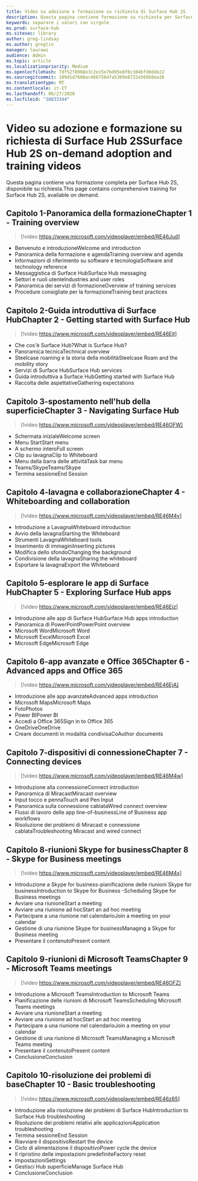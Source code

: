 ```yaml
---
title: Video su adozione e formazione su richiesta di Surface Hub 2S
description: Questa pagina contiene formazione su richiesta per Surface Hub 2S.
keywords: separare i valori con virgole
ms.prod: surface-hub
ms.sitesec: library
author: greg-lindsay
ms.author: greglin
manager: laurawi
audience: Admin
ms.topic: article
ms.localizationpriority: Medium
ms.openlocfilehash: 7df52f8968e3c2e15e76d95e8f0c384bfd0dde22
ms.sourcegitcommit: 109d1d7608ac4667564fa5369e8722e569b8ea36
ms.translationtype: MT
ms.contentlocale: it-IT
ms.lasthandoff: 06/27/2020
ms.locfileid: "10833344"
---
```

# <span data-ttu-id="8430f-104">Video su adozione e formazione su richiesta di Surface Hub 2S</span><span class="sxs-lookup"><span data-stu-id="8430f-104">Surface Hub 2S on-demand adoption and training videos</span></span>

<span data-ttu-id="8430f-105">Questa pagina contiene una formazione completa per Surface Hub 2S, disponibile su richiesta.</span><span class="sxs-lookup"><span data-stu-id="8430f-105">This page contains comprehensive training for Surface Hub 2S, available on demand.</span></span>

## <span data-ttu-id="8430f-106">Capitolo 1-Panoramica della formazione</span><span class="sxs-lookup"><span data-stu-id="8430f-106">Chapter 1 - Training overview</span></span>

> [!video https://www.microsoft.com/videoplayer/embed/RE46Jud] 

- <span data-ttu-id="8430f-107">Benvenuto e introduzione</span><span class="sxs-lookup"><span data-stu-id="8430f-107">Welcome and introduction</span></span>
- <span data-ttu-id="8430f-108">Panoramica della formazione e agenda</span><span class="sxs-lookup"><span data-stu-id="8430f-108">Training overview and agenda</span></span>
- <span data-ttu-id="8430f-109">Informazioni di riferimento su software e tecnologia</span><span class="sxs-lookup"><span data-stu-id="8430f-109">Software and technology reference</span></span>
- <span data-ttu-id="8430f-110">Messaggistica di Surface Hub</span><span class="sxs-lookup"><span data-stu-id="8430f-110">Surface Hub messaging</span></span>
- <span data-ttu-id="8430f-111">Settori e ruoli utente</span><span class="sxs-lookup"><span data-stu-id="8430f-111">Industries and user roles</span></span>
- <span data-ttu-id="8430f-112">Panoramica dei servizi di formazione</span><span class="sxs-lookup"><span data-stu-id="8430f-112">Overview of training services</span></span>
- <span data-ttu-id="8430f-113">Procedure consigliate per la formazione</span><span class="sxs-lookup"><span data-stu-id="8430f-113">Training best practices</span></span>

## <span data-ttu-id="8430f-114">Capitolo 2-Guida introduttiva di Surface Hub</span><span class="sxs-lookup"><span data-stu-id="8430f-114">Chapter 2 - Getting started with Surface Hub</span></span>

> [!video https://www.microsoft.com/videoplayer/embed/RE46Ejt] 

- <span data-ttu-id="8430f-115">Che cos'è Surface Hub?</span><span class="sxs-lookup"><span data-stu-id="8430f-115">What is Surface Hub?</span></span>
- <span data-ttu-id="8430f-116">Panoramica tecnica</span><span class="sxs-lookup"><span data-stu-id="8430f-116">Technical overview</span></span>
- <span data-ttu-id="8430f-117">Steelcase roaming e la storia della mobilità</span><span class="sxs-lookup"><span data-stu-id="8430f-117">Steelcase Roam and the mobility story</span></span>
- <span data-ttu-id="8430f-118">Servizi di Surface Hub</span><span class="sxs-lookup"><span data-stu-id="8430f-118">Surface Hub services</span></span>
- <span data-ttu-id="8430f-119">Guida introduttiva a Surface Hub</span><span class="sxs-lookup"><span data-stu-id="8430f-119">Getting started with Surface Hub</span></span>
- <span data-ttu-id="8430f-120">Raccolta delle aspettative</span><span class="sxs-lookup"><span data-stu-id="8430f-120">Gathering expectations</span></span>

## <span data-ttu-id="8430f-121">Capitolo 3-spostamento nell'hub della superficie</span><span class="sxs-lookup"><span data-stu-id="8430f-121">Chapter 3 - Navigating Surface Hub</span></span>

> [!video https://www.microsoft.com/videoplayer/embed/RE46OFW] 

- <span data-ttu-id="8430f-122">Schermata iniziale</span><span class="sxs-lookup"><span data-stu-id="8430f-122">Welcome screen</span></span>
- <span data-ttu-id="8430f-123">Menu Start</span><span class="sxs-lookup"><span data-stu-id="8430f-123">Start menu</span></span>
- <span data-ttu-id="8430f-124">A schermo intero</span><span class="sxs-lookup"><span data-stu-id="8430f-124">Full screen</span></span>
- <span data-ttu-id="8430f-125">Clip su lavagna</span><span class="sxs-lookup"><span data-stu-id="8430f-125">Clip to Whiteboard</span></span>
- <span data-ttu-id="8430f-126">Menu della barra delle attività</span><span class="sxs-lookup"><span data-stu-id="8430f-126">Task bar menu</span></span>
- <span data-ttu-id="8430f-127">Teams/Skype</span><span class="sxs-lookup"><span data-stu-id="8430f-127">Teams/Skype</span></span>
- <span data-ttu-id="8430f-128">Termina sessione</span><span class="sxs-lookup"><span data-stu-id="8430f-128">End Session</span></span>

## <span data-ttu-id="8430f-129">Capitolo 4-lavagna e collaborazione</span><span class="sxs-lookup"><span data-stu-id="8430f-129">Chapter 4 - Whiteboarding and collaboration</span></span>

> [!video https://www.microsoft.com/videoplayer/embed/RE46M4v] 

- <span data-ttu-id="8430f-130">Introduzione a Lavagna</span><span class="sxs-lookup"><span data-stu-id="8430f-130">Whiteboard introduction</span></span>
- <span data-ttu-id="8430f-131">Avvio della lavagna</span><span class="sxs-lookup"><span data-stu-id="8430f-131">Starting the Whiteboard</span></span>
- <span data-ttu-id="8430f-132">Strumenti Lavagna</span><span class="sxs-lookup"><span data-stu-id="8430f-132">Whiteboard tools</span></span>
- <span data-ttu-id="8430f-133">Inserimento di immagini</span><span class="sxs-lookup"><span data-stu-id="8430f-133">Inserting pictures</span></span>
- <span data-ttu-id="8430f-134">Modifica dello sfondo</span><span class="sxs-lookup"><span data-stu-id="8430f-134">Changing the background</span></span>
- <span data-ttu-id="8430f-135">Condivisione della lavagna</span><span class="sxs-lookup"><span data-stu-id="8430f-135">Sharing the whiteboard</span></span>
- <span data-ttu-id="8430f-136">Esportare la lavagna</span><span class="sxs-lookup"><span data-stu-id="8430f-136">Export the Whiteboard</span></span> 
 
## <span data-ttu-id="8430f-137">Capitolo 5-esplorare le app di Surface Hub</span><span class="sxs-lookup"><span data-stu-id="8430f-137">Chapter 5 - Exploring Surface Hub apps</span></span>

> [!video https://www.microsoft.com/videoplayer/embed/RE46Ejz] 

- <span data-ttu-id="8430f-138">Introduzione alle app di Surface Hub</span><span class="sxs-lookup"><span data-stu-id="8430f-138">Surface Hub apps introduction</span></span>
- <span data-ttu-id="8430f-139">Panoramica di PowerPoint</span><span class="sxs-lookup"><span data-stu-id="8430f-139">PowerPoint overview</span></span>
- <span data-ttu-id="8430f-140">Microsoft Word</span><span class="sxs-lookup"><span data-stu-id="8430f-140">Microsoft Word</span></span>
- <span data-ttu-id="8430f-141">Microsoft Excel</span><span class="sxs-lookup"><span data-stu-id="8430f-141">Microsoft Excel</span></span>
- <span data-ttu-id="8430f-142">Microsoft Edge</span><span class="sxs-lookup"><span data-stu-id="8430f-142">Microsoft Edge</span></span>

## <span data-ttu-id="8430f-143">Capitolo 6-app avanzate e Office 365</span><span class="sxs-lookup"><span data-stu-id="8430f-143">Chapter 6 - Advanced apps and Office 365</span></span>

> [!video https://www.microsoft.com/videoplayer/embed/RE46EjA] 

- <span data-ttu-id="8430f-144">Introduzione alle app avanzate</span><span class="sxs-lookup"><span data-stu-id="8430f-144">Advanced apps introduction</span></span>
- <span data-ttu-id="8430f-145">Microsoft Maps</span><span class="sxs-lookup"><span data-stu-id="8430f-145">Microsoft Maps</span></span>
- <span data-ttu-id="8430f-146">Foto</span><span class="sxs-lookup"><span data-stu-id="8430f-146">Photos</span></span>
- <span data-ttu-id="8430f-147">Power BI</span><span class="sxs-lookup"><span data-stu-id="8430f-147">Power BI</span></span>
- <span data-ttu-id="8430f-148">Accedi a Office 365</span><span class="sxs-lookup"><span data-stu-id="8430f-148">Sign in to Office 365</span></span>
- <span data-ttu-id="8430f-149">OneDrive</span><span class="sxs-lookup"><span data-stu-id="8430f-149">OneDrive</span></span>
- <span data-ttu-id="8430f-150">Creare documenti in modalità condivisa</span><span class="sxs-lookup"><span data-stu-id="8430f-150">CoAuthor documents</span></span>

## <span data-ttu-id="8430f-151">Capitolo 7-dispositivi di connessione</span><span class="sxs-lookup"><span data-stu-id="8430f-151">Chapter 7 - Connecting devices</span></span>

> [!video https://www.microsoft.com/videoplayer/embed/RE46M4w] 

- <span data-ttu-id="8430f-152">Introduzione alla connessione</span><span class="sxs-lookup"><span data-stu-id="8430f-152">Connect introduction</span></span>
- <span data-ttu-id="8430f-153">Panoramica di Miracast</span><span class="sxs-lookup"><span data-stu-id="8430f-153">Miracast overview</span></span>
- <span data-ttu-id="8430f-154">Input tocco e penna</span><span class="sxs-lookup"><span data-stu-id="8430f-154">Touch and Pen Input</span></span>
- <span data-ttu-id="8430f-155">Panoramica sulla connessione cablata</span><span class="sxs-lookup"><span data-stu-id="8430f-155">Wired connect overview</span></span>
- <span data-ttu-id="8430f-156">Flussi di lavoro delle app line-of-business</span><span class="sxs-lookup"><span data-stu-id="8430f-156">Line of Business app workflows</span></span>
- <span data-ttu-id="8430f-157">Risoluzione dei problemi di Miracast e connessione cablata</span><span class="sxs-lookup"><span data-stu-id="8430f-157">Troubleshooting Miracast and wired connect</span></span>    
 
## <span data-ttu-id="8430f-158">Capitolo 8-riunioni Skype for business</span><span class="sxs-lookup"><span data-stu-id="8430f-158">Chapter 8 - Skype for Business meetings</span></span>

> [!video https://www.microsoft.com/videoplayer/embed/RE46M4x] 

- <span data-ttu-id="8430f-159">Introduzione a Skype for business-pianificazione delle riunioni Skype for business</span><span class="sxs-lookup"><span data-stu-id="8430f-159">Introduction to Skype for Business -Scheduling Skype for Business meetings</span></span>
- <span data-ttu-id="8430f-160">Avviare una riunione</span><span class="sxs-lookup"><span data-stu-id="8430f-160">Start a meeting</span></span>
- <span data-ttu-id="8430f-161">Avviare una riunione ad hoc</span><span class="sxs-lookup"><span data-stu-id="8430f-161">Start an ad hoc meeting</span></span>
- <span data-ttu-id="8430f-162">Partecipare a una riunione nel calendario</span><span class="sxs-lookup"><span data-stu-id="8430f-162">Join a meeting on your calendar</span></span>
- <span data-ttu-id="8430f-163">Gestione di una riunione Skype for business</span><span class="sxs-lookup"><span data-stu-id="8430f-163">Managing a Skype for Business meeting</span></span>
- <span data-ttu-id="8430f-164">Presentare il contenuto</span><span class="sxs-lookup"><span data-stu-id="8430f-164">Present content</span></span>
    
## <span data-ttu-id="8430f-165">Capitolo 9-riunioni di Microsoft Teams</span><span class="sxs-lookup"><span data-stu-id="8430f-165">Chapter 9 - Microsoft Teams meetings</span></span>

> [!video https://www.microsoft.com/videoplayer/embed/RE46OFZ] 

- <span data-ttu-id="8430f-166">Introduzione a Microsoft Teams</span><span class="sxs-lookup"><span data-stu-id="8430f-166">Introduction to Microsoft Teams</span></span>
- <span data-ttu-id="8430f-167">Pianificazione delle riunioni di Microsoft Teams</span><span class="sxs-lookup"><span data-stu-id="8430f-167">Scheduling Microsoft Teams meetings</span></span>
- <span data-ttu-id="8430f-168">Avviare una riunione</span><span class="sxs-lookup"><span data-stu-id="8430f-168">Start a meeting</span></span>
- <span data-ttu-id="8430f-169">Avviare una riunione ad hoc</span><span class="sxs-lookup"><span data-stu-id="8430f-169">Start an ad hoc meeting</span></span>
- <span data-ttu-id="8430f-170">Partecipare a una riunione nel calendario</span><span class="sxs-lookup"><span data-stu-id="8430f-170">Join a meeting on your calendar</span></span>
- <span data-ttu-id="8430f-171">Gestione di una riunione di Microsoft Teams</span><span class="sxs-lookup"><span data-stu-id="8430f-171">Managing a Microsoft Teams meeting</span></span>
- <span data-ttu-id="8430f-172">Presentare il contenuto</span><span class="sxs-lookup"><span data-stu-id="8430f-172">Present content</span></span>
- <span data-ttu-id="8430f-173">Conclusione</span><span class="sxs-lookup"><span data-stu-id="8430f-173">Conclusion</span></span>

## <span data-ttu-id="8430f-174">Capitolo 10-risoluzione dei problemi di base</span><span class="sxs-lookup"><span data-stu-id="8430f-174">Chapter 10 - Basic troubleshooting</span></span>

> [!video https://www.microsoft.com/videoplayer/embed/RE46z65] 

- <span data-ttu-id="8430f-175">Introduzione alla risoluzione dei problemi di Surface Hub</span><span class="sxs-lookup"><span data-stu-id="8430f-175">Introduction to Surface Hub troubleshooting</span></span>
- <span data-ttu-id="8430f-176">Risoluzione dei problemi relativi alle applicazioni</span><span class="sxs-lookup"><span data-stu-id="8430f-176">Application troubleshooting</span></span>
- <span data-ttu-id="8430f-177">Termina sessione</span><span class="sxs-lookup"><span data-stu-id="8430f-177">End Session</span></span>
- <span data-ttu-id="8430f-178">Riavviare il dispositivo</span><span class="sxs-lookup"><span data-stu-id="8430f-178">Restart the device</span></span>
- <span data-ttu-id="8430f-179">Ciclo di alimentazione il dispositivo</span><span class="sxs-lookup"><span data-stu-id="8430f-179">Power cycle the device</span></span>
- <span data-ttu-id="8430f-180">Il ripristino delle impostazioni predefinite</span><span class="sxs-lookup"><span data-stu-id="8430f-180">Factory reset</span></span>
- <span data-ttu-id="8430f-181">Impostazioni</span><span class="sxs-lookup"><span data-stu-id="8430f-181">Settings</span></span>
- <span data-ttu-id="8430f-182">Gestisci Hub superficie</span><span class="sxs-lookup"><span data-stu-id="8430f-182">Manage Surface Hub</span></span>
- <span data-ttu-id="8430f-183">Conclusione</span><span class="sxs-lookup"><span data-stu-id="8430f-183">Conclusion</span></span>